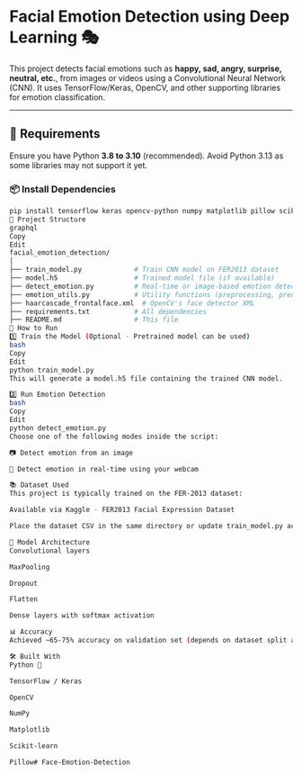 # Facial Emotion Detection using Deep Learning 🎭

This project detects facial emotions such as **happy, sad, angry, surprise, neutral, etc.**, from images or videos using a Convolutional Neural Network (CNN). It uses TensorFlow/Keras, OpenCV, and other supporting libraries for emotion classification.

---

## 🔧 Requirements

Ensure you have Python **3.8 to 3.10** (recommended). Avoid Python 3.13 as some libraries may not support it yet.

### 📦 Install Dependencies

```bash
pip install tensorflow keras opencv-python numpy matplotlib pillow scikit-learn
📁 Project Structure
graphql
Copy
Edit
facial_emotion_detection/
│
├── train_model.py             # Train CNN model on FER2013 dataset
├── model.h5                   # Trained model file (if available)
├── detect_emotion.py          # Real-time or image-based emotion detection
├── emotion_utils.py           # Utility functions (preprocessing, predictions)
├── haarcascade_frontalface.xml  # OpenCV's face detector XML
├── requirements.txt           # All dependencies
├── README.md                  # This file
🚀 How to Run
1️⃣ Train the Model (Optional - Pretrained model can be used)
bash
Copy
Edit
python train_model.py
This will generate a model.h5 file containing the trained CNN model.

2️⃣ Run Emotion Detection
bash
Copy
Edit
python detect_emotion.py
Choose one of the following modes inside the script:

📷 Detect emotion from an image

🎥 Detect emotion in real-time using your webcam

📚 Dataset Used
This project is typically trained on the FER-2013 dataset:

Available via Kaggle - FER2013 Facial Expression Dataset

Place the dataset CSV in the same directory or update train_model.py accordingly.

🧠 Model Architecture
Convolutional layers

MaxPooling

Dropout

Flatten

Dense layers with softmax activation

📊 Accuracy
Achieved ~65-75% accuracy on validation set (depends on dataset split and model architecture).

🛠️ Built With
Python 🐍

TensorFlow / Keras

OpenCV

NumPy

Matplotlib

Scikit-learn

Pillow# Face-Emotion-Detection
